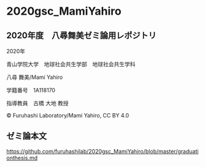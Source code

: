 # 2020gsc_MamiYahiro
## 2020年度　八尋舞美ゼミ論用レポジトリ


2020年

青山学院大学　地球社会共生学部　地球社会共生学科

八尋 舞美/Mami Yahiro

学籍番号　1A118170

指導教員　古橋 大地 教授

© Furuhashi Laboratory/Mami Yahiro, CC BY 4.0


## ゼミ論本文
https://github.com/furuhashilab/2020gsc_MamiYahiro/blob/master/graduationthesis.md

